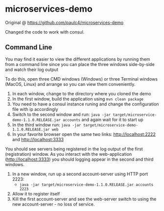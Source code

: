 # microservices-demo

Original @ https://github.com/paulc4/microservices-demo

Changed the code to work with consul.


## Command Line

You may find it easier to view the different applications by running them from a command line since you can place the three windows side-by-side and watch their log output

To do this, open three CMD windows (Windows) or three Terminal windows (MacOS, Linux) and arrange so you can view them conveniently.

 1. In each window, change to the directory where you cloned the demo
 1. In the first window, build the application using `mvn clean package`
 1. You need to have a consul instance runing  and change the  configuration file with ip accordingly
 1. Switch to the second window and run: `java -jar target/microservice-demo-1.1.0.RELEASE.jar accounts` and again wait for
 it to start up
 1. In the third window run: `java -jar target/microservice-demo-1.1.0.RELEASE.jar web`
 1. In your favorite browser open the same two links: [http://localhost:2222](http://localhost:2222) and [http://localhost:3333](http://localhost:3333)

You should see servers being registered in the log output of the first (registration) window.
As you interact with the web-application ([http://localhost:3333](http://localhost:3333)) you should logging appear
in the second and third windows.

 1. In a new window, run up a second account-server using HTTP port 2223:
     * `java -jar target/microservice-demo-1.1.0.RELEASE.jar accounts 2223`
 1. Allow it to register itself
 1. Kill the first account-server and see the web-server switch to using the new account-server - no loss of service.

